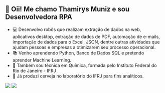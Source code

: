 ## 👋 Oii! Me chamo Thamirys Muniz e sou Desenvolvedora RPA
- 💻 Desenvolvo robôs que realizam extração de dados na web, aplicativos desktop, extração de dados de PDF, automação de e-mails, importação de dados para o Excel, JSON, dentre outras atividades que ajudam pessoas e empresas a otimizarem seu processo operacional.
- 📚 Venho aprendendo Python, Banco de Dados SQL e pretendo aprender Machine Learning.
- 🧪 Também sou técnica em Química, formada pelo Instituto Federal do Rio de Janeiro - IFRJ
- 🍺 Já produzi cerveja no laboratório do IFRJ para fins analíticos.
<div> 
<a href="https://www.linkedin.com/in/thamirys-muniz-barcelos-2024601b3/"_blank"><img src="https://img.shields.io/badge/Gmail-D14836?style=for-the-badge&logo=gmail&logoColor=white" target="_blank"></a>
<a href="mailto:thamirys.muniz97@gmail.com" target="_blank"><img src="https://img.shields.io/badge/LinkedIn-0077B5?style=for-the-badge&logo=linkedin&logoColor=white" target="_blank"></a>
</div>
